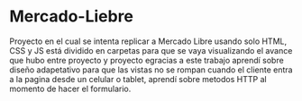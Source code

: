  # Mercado-Liebre
Proyecto en el cual se intenta replicar a Mercado Libre usando solo HTML, CSS y JS
está dividido en carpetas para que se vaya visualizando el avance que hubo entre proyecto y proyecto
egracias a este trabajo aprendí sobre diseño adapetativo  para que las vistas no se rompan cuando el
cliente entra a la pagina desde un celular o tablet, aprendí sobre metodos HTTP al momento de hacer
el formulario.

